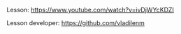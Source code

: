 Lesson: https://www.youtube.com/watch?v=ivDjWYcKDZI 

Lesson developer: https://github.com/vladilenm
